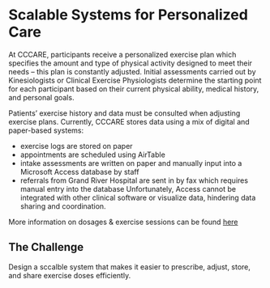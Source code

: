 # Scalable Systems for Personalized Care
At CCCARE, participants receive a personalized exercise plan which specifies the amount and type of physical activity designed to meet their needs – this plan is constantly adjusted. Initial assessments carried out by Kinesiologists or Clinical Exercise Physiologists determine the starting point for each participant based on their current physical ability, medical history, and personal goals.   

Patients’ exercise history and data must be consulted when adjusting exercise plans. Currently, CCCARE stores data using a mix of digital and paper-based systems: 
- exercise logs are stored on paper
- appointments are scheduled using AirTable
- intake assessments are written on paper and manually input into a Microsoft Access database by staff
- referrals from Grand River Hospital are sent in by fax which requires manual entry into the database
Unfortunately, Access cannot be integrated with other clinical software or visualize data, hindering data sharing and coordination.

More information on dosages & exercise sessions can be found [here](https://uofwaterloo.sharepoint.com/:w:/r/sites/tm-eng-engineeringideasclinic/Shared%20Documents/Health%20Hub/W26%20Health%20Tech%20Challenge%202/Dosages%20%26%20Exercise%20Sessions%20-%20More%20Details.docx?d=w4848032b80e54a9bab7b14fe89a329c8&csf=1&web=1&e=g0tvef)

## The Challenge
Design a sccalble system that makes it easier to prescribe, adjust, store, and share exercise doses efficiently.
